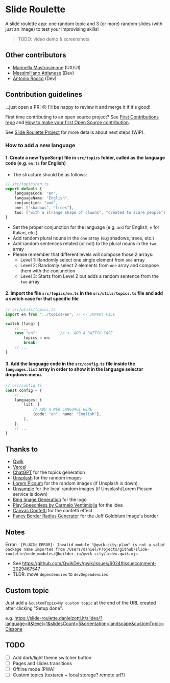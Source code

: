 # Slide Roulette

A slide roulette app: one random topic and 3 (or more) random slides (with just an image) to test your improvising
skills!

> TODO: video demo & screenshots

## Other contributors
- [Marinella Mastrosimone](https://github.com/cybermarinella) (UX/UI)
- [Massimiliano Attianese](https://github.com/MaxAttianese) (Dev)
- [Antonio Rocco](https://github.com/AntonioRoccoGit) (Dev)

## Contribution guidelines

...just open a PR! 🙃 I'll be happy to review it and merge it if it's good!

First time contributing to an open source project? See [First Contributions repo](https://firstcontributions.github.io/)
and [How to make your first Open Source contribution](https://www.youtube.com/watch?v=Xg6C_ij99TI).

See [Slide Roulette Project](https://github.com/users/danielzotti/projects/2) for more details about next steps (WIP).

### How to add a new language

#### 1. Create a new TypeScript file in `src/topics` folder, called as the language code (e.g. `en.ts` for English)

- The structure should be as follows:

```typescript
// src/topics/en.ts
export default {
    languageCode: "en",
    languageName: "English",
    conjunction: "and",
    one: ["shadows", "trees"],
    two: ["with a strange shape of clowns", "created to scare people"]
}
```

- Set the proper conjunction for the language (e.g. `and` for English, `e` for Italian, etc.)
- Add random plural nouns in the `one` array (e.g shadows, trees, etc.)
- Add random sentences related (or not) to the plural nouns in the `two` array
- Please remember that different levels will compose those 2 arrays:
    - Level 1: Randomly select one single element from `one` array
    - Level 2: Randomly select 2 elements from `one` array and compose them with the conjunction
    - Level 3: Starts from Level 2 but adds a random sentence from the `two` array

#### 2. Import the file `src/topics/en.ts` in the `src/utils/topics.ts` file and add a switch case for that specific file

```typescript
// src/utils/topics.ts
import en from "../topics/en"; // <- IMPORT FILE

switch (lang) {
    // ...
    case "en":          // <- ADD A SWITCH CASE
        topics = en;
        break;
    // ...
}

```

#### 3. Add the language code in the `src/config.ts` file inside the `languages.list` array in order to show it in the language selector dropdown menu.

```typescript
// src/config.ts
const config = {
    //...
    languages: {
        list: [
            // ADD A NEW LANGUAGE HERE
            {code: "en", name: "English"},
        ],
    },
    // ...
}

```

## Thanks to

- [Qwik](https://qwik.dev/)
- [Vercel](https://vercel.com/)
- [ChatGPT](https://chat.openai.com/) for the topics generation
- [Unsplash](https://unsplash.com/) for the random images
- [Lorem Picsum](https://picsum.photos/) for the random images (if Unsplash is down)
- [Unsample](https://unsample.net/) for the local random images (if Unsplash/Lorem Picsum service is down)
- [Bing Image Generation](https://www.bing.com/images) for the logo
- [Play Speechless by Carmelo Ventimiglia](https://carmeloventimiglia.dev/play-speechless/) for the idea
- [Canvas Confetti](https://github.com/catdad/canvas-confetti) for the confetti effect
- [Fancy Border Radius Generator](https://9elements.github.io/fancy-border-radius) for the Jeff Goldblum Image's border 

## Notes

Error: ` [PLUGIN_ERROR]: Invalid module "@qwik-city-plan" is not a valid package name imported from /Users/daniel/Projects/github/slide-roulette/node_modules/@builder.io/qwik-city/index.qwik.mjs`

- See https://github.com/QwikDev/qwik/issues/6024#issuecomment-2029467547
- TLDR: move `dependencies` to `devDependencies`

## Custom topic
Just add a `&customTopic=My custom topic` at the end of the URL created after clicking "Setup done". 

e.g. https://slide-roulette.danielzotti.it/slides/?language=it&level=1&slidesCount=5&orientation=landscape&customTopic=Cissone

## TODO

- [ ] Add dark/light theme switcher button
- [ ] Pages and slides transitions
- [ ] Offline mode (PWA)
- [ ] Custom topics (textarea + local storage? remote url?)
